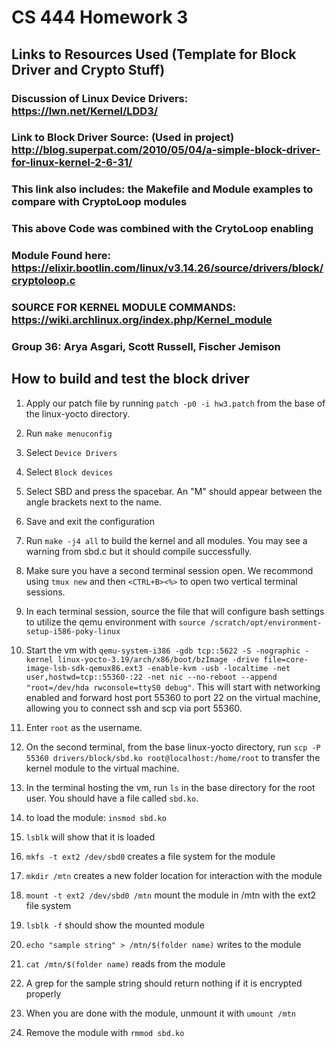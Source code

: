 # CS 444 Homework 3

## Links to Resources Used (Template for Block Driver and Crypto Stuff)
### Discussion of Linux Device Drivers: https://lwn.net/Kernel/LDD3/
### Link to Block Driver Source: (Used in project) http://blog.superpat.com/2010/05/04/a-simple-block-driver-for-linux-kernel-2-6-31/
### This link also includes: the Makefile and Module examples to compare with CryptoLoop modules
### This above Code was combined with the CrytoLoop enabling 
### Module Found here: https://elixir.bootlin.com/linux/v3.14.26/source/drivers/block/cryptoloop.c
### SOURCE FOR KERNEL MODULE COMMANDS: https://wiki.archlinux.org/index.php/Kernel_module
### Group 36: Arya Asgari, Scott Russell, Fischer Jemison

## How to build and test the block driver
1. Apply our patch file by running `patch -p0 -i hw3.patch` from the base of the linux-yocto directory.

1. Run `make menuconfig`
1. Select `Device Drivers`
1. Select `Block devices`
1. Select SBD and press the spacebar. An "M" should appear between the angle brackets next to the name.
1. Save and exit the configuration
1. Run `make -j4 all` to build the kernel and all modules. You may see a warning from sbd.c but it should compile successfully.
1. Make sure you have a second terminal session open. We recommond using `tmux new` and then `<CTRL+B><%>` to open two vertical terminal sessions.
1.  In each terminal session, source the file that will configure bash settings to utilize the qemu environment with `source /scratch/opt/environment-setup-i586-poky-linux`
1. Start the vm with `qemu-system-i386 -gdb tcp::5622 -S -nographic -kernel linux-yocto-3.19/arch/x86/boot/bzImage -drive file=core-image-lsb-sdk-qemux86.ext3 -enable-kvm -usb -localtime -net user,hostwd=tcp::55360-:22 -net nic --no-reboot --append "root=/dev/hda rwconsole=ttyS0 debug"`. This will start with networking enabled and forward host port 55360 to port 22 on the virtual machine, allowing you to connect ssh and scp via port 55360.
1. Enter `root` as the username.
1. On the second terminal, from the base linux-yocto directory, run `scp -P 55360 drivers/block/sbd.ko root@localhost:/home/root` to transfer the kernel module to the virtual machine.
1. In the terminal hosting the vm, run `ls` in the base directory for the root user. You should have a file called `sbd.ko`.
1. to load the module: `insmod sbd.ko`
1. `lsblk` will show that it is loaded
1. `mkfs -t ext2 /dev/sbd0` creates a file system for the module
1. `mkdir /mtn` creates a new folder location for interaction with the module
1. `mount -t ext2 /dev/sbd0 /mtn` mount the module in /mtn with the ext2 file system
1. `lsblk -f` should show the mounted module
1. `echo "sample string" > /mtn/$(folder name)` writes to the module
1. `cat /mtn/$(folder name)` reads from the module
1. A grep for the sample string should return nothing if it is encrypted properly
1. When you are done with the module, unmount it with `umount /mtn`
1. Remove the module with `rmmod sbd.ko`
